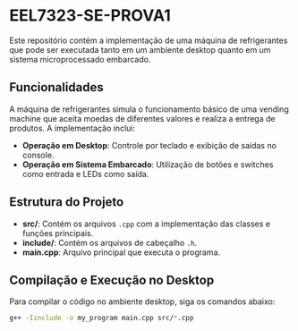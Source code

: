 # EEL7323-SE-PROVA1

Este repositório contém a implementação de uma máquina de refrigerantes que pode ser executada tanto em um ambiente desktop quanto em um sistema microprocessado embarcado.

## Funcionalidades

A máquina de refrigerantes simula o funcionamento básico de uma vending machine que aceita moedas de diferentes valores e realiza a entrega de produtos. A implementação inclui:

- **Operação em Desktop**: Controle por teclado e exibição de saídas no console.
- **Operação em Sistema Embarcado**: Utilização de botões e switches como entrada e LEDs como saída.

## Estrutura do Projeto

- **src/**: Contém os arquivos `.cpp` com a implementação das classes e funções principais.
- **include/**: Contém os arquivos de cabeçalho `.h`.
- **main.cpp**: Arquivo principal que executa o programa.
  
## Compilação e Execução no Desktop

Para compilar o código no ambiente desktop, siga os comandos abaixo:

```bash
g++ -Iinclude -o my_program main.cpp src/*.cpp
